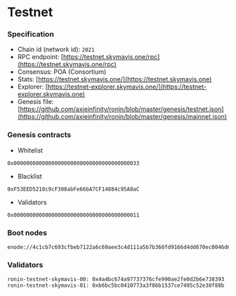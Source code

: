 # Testnet



### Specification

* Chain id (network id): `2021`
* RPC endpoint: [https://testnet.skymavis.one/rpc](https://testnet.skymavis.one/rpc)
* Consensus: POA (Consortium)
* Stats: [https://testnet.skymavis.one/](https://testnet.skymavis.one)
* Explorer: [https://testnet-explorer.skymavis.one/](https://testnet-explorer.skymavis.one)
* Genesis file: [https://github.com/axieinfinity/ronin/blob/master/genesis/testnet.json](https://github.com/axieinfinity/ronin/blob/master/genesis/mainnet.json)

### Genesis contracts

* Whitelist

```
0x0000000000000000000000000000000000000033
```

* Blacklist

```
0xF53EED5210c9cF308abFe66bA7CF14884c95A8aC
```

* Validators

```
0x0000000000000000000000000000000000000011
```

### Boot nodes

```
enode://4c1cb7c693cfbeb7122a6c69aee3c4d111a5b7b360fd9166d4dd670ec0046d671383bf94e187055124e7ef87161f68eb14d24d5a3b0ed551e70e3915387f1f53@34.121.185.56:30303
```

### Validators

```
ronin-testnet-skymavis-00: 0x4a4bc674a97737376cfe990ae2fe0d2b6e738393
ronin-testnet-skymavis-01: 0xb6bc5bc0410773a3f86b1537ce7495c52e38f88b
```
